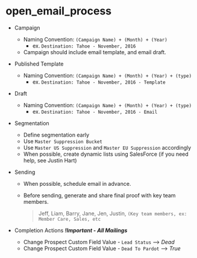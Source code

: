 # open_email_process

- Campaign
	- Naming Convention: `(Campaign Name) + (Month) + (Year)`
		- ex. `Destination: Tahoe - November, 2016`
	- Campaign should include email template, and email draft.

- Published Template
	- Naming Convention: `(Campaign Name) + (Month) + (Year) + (type)`
		-  ex. `Destination: Tahoe - November, 2016 - Template`

- Draft
	- Naming Convention: `(Campaign Name) + (Month) + (Year) + (type)`
		-  ex. `Destination: Tahoe - November, 2016 - Email`

- Segmentation
	- Define segmentation early
	- Use `Master Suppression Bucket`
	- Use `Master US Suppression` and `Master EU Suppression` accordingly
	- When possible, create dynamic lists using SalesForce (if you need help, see Justin Hart)

- Sending
	- When possible, schedule email in advance.
	- Before sending, generate and share final proof with key team members.

		> Jeff, Liam, Barry, Jane, Jen, Justin, `(Key team members, ex: Member Care, Sales, etc `

- Completion Actions ***!Important - All Mailings***
	- Change Prospect Custom Field Value - `Lead Status` --> *Dead*
	- Change Prospect Custom Field Value - `Dead To Pardot` --> *True* 

